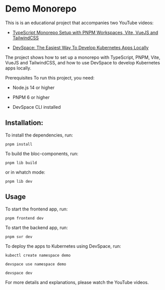 # Demo Monorepo

This is is an educational project that accompanies two YouTube videos:

* [TypeScript Monorepo Setup with PNPM Workspaces, Vite, VueJS and TailwindCSS](https://youtu.be/HM03XGVlRXI)

* [DevSpace: The Easiest Way To Develop Kubernetes Apps Locally](https://youtu.be/N_XvAmzXwpA)

The project shows how to set up a monorepo with TypeScript, PNPM, Vite, VueJS and TailwindCSS, and how to use DevSpace to develop Kubernetes apps locally.

Prerequisites
To run this project, you need:

* Node.js 14 or higher

* PNPM 6 or higher

* DevSpace CLI installed

## Installation:
To install the dependencies, run:

`pnpm install`

To build the bloc-components, run:

`pnpm lib build`

or in whatch mode:

`pnpm lib dev`

## Usage
To start the frontend app, run:

`pnpm frontend dev`

To start the backend app, run:

`pnpm svr dev`


To deploy the apps to Kubernetes using DevSpace, run:

`kubectl create namespace demo`

`devspace use namespace demo`

`devspace dev`

For more details and explanations, please watch the YouTube videos.